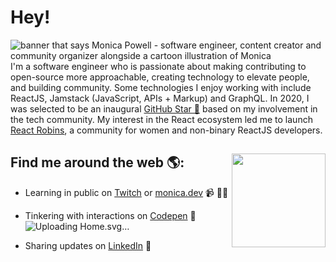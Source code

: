 # Hey!

<img src="https://github.com/user-attachments/assets/99990c46-1f57-49ca-aca4-af6c3d962bdd" alt="banner that says Monica Powell - software engineer, content creator and community organizer alongside a cartoon illustration of Monica">
I'm a software engineer who is passionate about making contributing to open-source more approachable, creating technology to elevate people, and building community. Some technologies I enjoy working with include ReactJS, Jamstack (JavaScript, APIs + Markup) and GraphQL. In 2020, I was selected to be an inaugural <a href="https://stars.github.com/">GitHub Star 🌟</a> based on my involvement in the tech community.  My interest in the React ecosystem led me to launch <a href="https://www.reactrobins.com/">React Robins</a>, a community for women and non-binary ReactJS developers.

## Find me around the web 🌎: <a href="https://github.com/sponsors/M0nica"><img align="right" width="150" height="150" src="https://github.com/user-attachments/assets/d20b9c81-e67e-4482-8604-c62a9464968d"></a>

- Learning in public on <a href="https://www.twitch.tv/blacktechdiva">Twitch</a> or <a href="https://www.monica.dev">monica.dev</a> 📹 ✍🏾
- Tinkering with interactions on <a href="https://codepen.io/m0nica"> Codepen</a> 🏓![Uploading Home.svg…]()

- Sharing updates on <a href="https://www.linkedin.com/in/monicampowell/">LinkedIn</a> 💼
